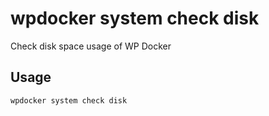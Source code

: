 # wpdocker system check disk

Check disk space usage of WP Docker

## Usage

```bash
wpdocker system check disk
```


